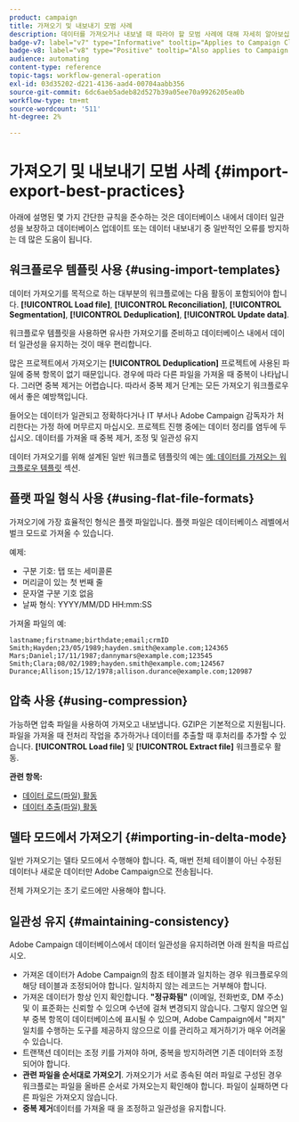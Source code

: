 ```yaml
---
product: campaign
title: 가져오기 및 내보내기 모범 사례
description: 데이터를 가져오거나 내보낼 때 따라야 할 모범 사례에 대해 자세히 알아보십시오
badge-v7: label="v7" type="Informative" tooltip="Applies to Campaign Classic v7"
badge-v8: label="v8" type="Positive" tooltip="Also applies to Campaign v8"
audience: automating
content-type: reference
topic-tags: workflow-general-operation
exl-id: 03d35202-d221-4136-aad4-00704aabb356
source-git-commit: 6dc6aeb5adeb82d527b39a05ee70a9926205ea0b
workflow-type: tm+mt
source-wordcount: '511'
ht-degree: 2%

---
```


# 가져오기 및 내보내기 모범 사례 {#import-export-best-practices}



아래에 설명된 몇 가지 간단한 규칙을 준수하는 것은 데이터베이스 내에서 데이터 일관성을 보장하고 데이터베이스 업데이트 또는 데이터 내보내기 중 일반적인 오류를 방지하는 데 많은 도움이 됩니다.

## 워크플로우 템플릿 사용 {#using-import-templates}

데이터 가져오기를 목적으로 하는 대부분의 워크플로에는 다음 활동이 포함되어야 합니다. **[!UICONTROL Load file]**, **[!UICONTROL Reconciliation]**, **[!UICONTROL Segmentation]**, **[!UICONTROL Deduplication]**, **[!UICONTROL Update data]**.

워크플로우 템플릿을 사용하면 유사한 가져오기를 준비하고 데이터베이스 내에서 데이터 일관성을 유지하는 것이 매우 편리합니다.

많은 프로젝트에서 가져오기는 **[!UICONTROL Deduplication]** 프로젝트에 사용된 파일에 중복 항목이 없기 때문입니다. 경우에 따라 다른 파일을 가져올 때 중복이 나타납니다. 그러면 중복 제거는 어렵습니다. 따라서 중복 제거 단계는 모든 가져오기 워크플로우에서 좋은 예방책입니다.

들어오는 데이터가 일관되고 정확하다거나 IT 부서나 Adobe Campaign 감독자가 처리한다는 가정 하에 머무르지 마십시오. 프로젝트 진행 중에는 데이터 정리를 염두에 두십시오. 데이터를 가져올 때 중복 제거, 조정 및 일관성 유지

데이터 가져오기를 위해 설계된 일반 워크플로 템플릿의 예는 [예: 데이터를 가져오는 워크플로우 템플릿](../../platform/using/creating-import-export-templates.md) 섹션.

## 플랫 파일 형식 사용 {#using-flat-file-formats}

가져오기에 가장 효율적인 형식은 플랫 파일입니다. 플랫 파일은 데이터베이스 레벨에서 벌크 모드로 가져올 수 있습니다.

예제:

* 구분 기호: 탭 또는 세미콜론
* 머리글이 있는 첫 번째 줄
* 문자열 구분 기호 없음
* 날짜 형식: YYYY/MM/DD HH:mm:SS

가져올 파일의 예:

```
lastname;firstname;birthdate;email;crmID
Smith;Hayden;23/05/1989;hayden.smith@example.com;124365
Mars;Daniel;17/11/1987;dannymars@example.com;123545
Smith;Clara;08/02/1989;hayden.smith@example.com;124567
Durance;Allison;15/12/1978;allison.durance@example.com;120987
```

## 압축 사용 {#using-compression}

가능하면 압축 파일을 사용하여 가져오고 내보냅니다. GZIP은 기본적으로 지원됩니다. 파일을 가져올 때 전처리 작업을 추가하거나 데이터를 추출할 때 후처리를 추가할 수 있습니다. **[!UICONTROL Load file]** 및 **[!UICONTROL Extract file]** 워크플로우 활동.

**관련 항목:**

* [데이터 로드(파일) 활동](../../workflow/using/data-loading--file-.md)
* [데이터 추출(파일) 활동](../../workflow/using/extraction--file-.md)

## 델타 모드에서 가져오기 {#importing-in-delta-mode}

일반 가져오기는 델타 모드에서 수행해야 합니다. 즉, 매번 전체 테이블이 아닌 수정된 데이터나 새로운 데이터만 Adobe Campaign으로 전송됩니다.

전체 가져오기는 초기 로드에만 사용해야 합니다.

## 일관성 유지 {#maintaining-consistency}

Adobe Campaign 데이터베이스에서 데이터 일관성을 유지하려면 아래 원칙을 따르십시오.

* 가져온 데이터가 Adobe Campaign의 참조 테이블과 일치하는 경우 워크플로우의 해당 테이블과 조정되어야 합니다. 일치하지 않는 레코드는 거부해야 합니다.
* 가져온 데이터가 항상 인지 확인합니다. **&quot;정규화됨&quot;** (이메일, 전화번호, DM 주소) 및 이 표준화는 신뢰할 수 있으며 수년에 걸쳐 변경되지 않습니다. 그렇지 않으면 일부 중복 항목이 데이터베이스에 표시될 수 있으며, Adobe Campaign에서 &quot;퍼지&quot; 일치를 수행하는 도구를 제공하지 않으므로 이를 관리하고 제거하기가 매우 어려울 수 있습니다.
* 트랜잭션 데이터는 조정 키를 가져야 하며, 중복을 방지하려면 기존 데이터와 조정되어야 합니다.
* **관련 파일을 순서대로 가져오기**. 가져오기가 서로 종속된 여러 파일로 구성된 경우 워크플로는 파일을 올바른 순서로 가져오는지 확인해야 합니다. 파일이 실패하면 다른 파일은 가져오지 않습니다.
* **중복 제거**&#x200B;데이터를 가져올 때 을 조정하고 일관성을 유지합니다.
